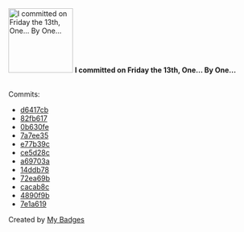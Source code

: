<img src="https://my-badges.github.io/my-badges/friday-13.png" alt="I committed on Friday the 13th, One… By One…" title="I committed on Friday the 13th, One… By One…" width="128">
<strong>I committed on Friday the 13th, One… By One…</strong>
<br><br>

Commits:

- <a href="https://github.com/better-studio/better-amp/commit/d6417cbae826e19ae04c71f1ed6040cddf24869f">d6417cb</a>
- <a href="https://github.com/better-studio/better-amp/commit/82fb61767b9738a22eff3eab2fcd171185b36658">82fb617</a>
- <a href="https://github.com/better-studio/better-amp/commit/0b630fefe0e8b0d50ef61f32d91e61e3173c8f95">0b630fe</a>
- <a href="https://github.com/better-studio/better-amp/commit/7a7ee353fd46c1160244b98283ffc33ffac81b72">7a7ee35</a>
- <a href="https://github.com/better-studio/better-amp/commit/e77b39cc22de301c3a0d456ff8c7abc8a0e74bf8">e77b39c</a>
- <a href="https://github.com/better-studio/better-amp/commit/ce5d28c2f8f0b55f578ba394dc0a3cbfe1c5e565">ce5d28c</a>
- <a href="https://github.com/better-studio/better-amp/commit/a69703ad0461e62d98672dad985f1d1b77e71710">a69703a</a>
- <a href="https://github.com/better-studio/better-amp/commit/14ddb78a839fede5c8109747b1deabb02690cdc3">14ddb78</a>
- <a href="https://github.com/better-studio/better-amp/commit/72ea69b5e78e67252c25ca03fb56d1b7935df1c7">72ea69b</a>
- <a href="https://github.com/better-studio/better-amp/commit/cacab8c0b4e3e4bbe81664b1c2c3f43195e65ea5">cacab8c</a>
- <a href="https://github.com/better-studio/better-amp/commit/4890f9b6b14b8164e3b4ab2af6bb5391e08ec7c2">4890f9b</a>
- <a href="https://github.com/better-studio/better-amp/commit/7e1a619efcc08ce6f2274a6b11ef109ee89a7ebf">7e1a619</a>


Created by <a href="https://github.com/my-badges/my-badges">My Badges</a>